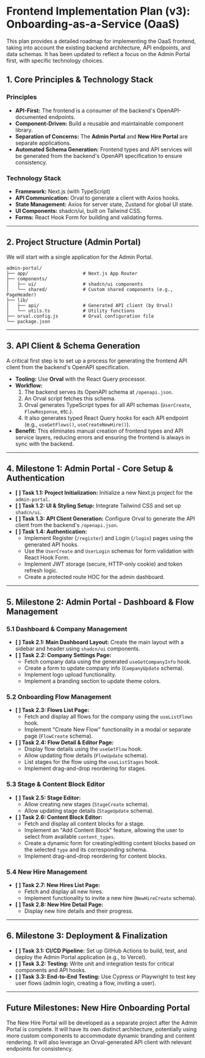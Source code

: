 # Frontend Implementation Plan (v3): Onboarding-as-a-Service (OaaS)

This plan provides a detailed roadmap for implementing the OaaS frontend, taking into account the existing backend architecture, API endpoints, and data schemas. It has been updated to reflect a focus on the Admin Portal first, with specific technology choices.

## 1. Core Principles & Technology Stack

### Principles
- **API-First:** The frontend is a consumer of the backend's OpenAPI-documented endpoints.
- **Component-Driven:** Build a reusable and maintainable component library.
- **Separation of Concerns:** The **Admin Portal** and **New Hire Portal** are separate applications.
- **Automated Schema Generation:** Frontend types and API services will be generated from the backend's OpenAPI specification to ensure consistency.

### Technology Stack
- **Framework:** Next.js (with TypeScript)
- **API Communication:** Orval to generate a client with Axios hooks.
- **State Management:** Axios for server state, Zustand for global UI state.
- **UI Components:** shadcn/ui, built on Tailwind CSS.
- **Forms:** React Hook Form for building and validating forms.

---

## 2. Project Structure (Admin Portal)

We will start with a single application for the Admin Portal.

```
admin-portal/
├── app/                    # Next.js App Router
├── components/
│   ├── ui/                 # shadcn/ui components
│   └── shared/             # Custom shared components (e.g., PageHeader)
├── lib/
│   ├── api/                # Generated API client (by Orval)
│   └── utils.ts            # Utility functions
├── orval.config.js         # Orval configuration file
└── package.json
```

---

## 3. API Client & Schema Generation

A critical first step is to set up a process for generating the frontend API client from the backend's OpenAPI specification.

- **Tooling:** Use **Orval** with the React Query processor.
- **Workflow:**
    1.  The backend serves its OpenAPI schema at `/openapi.json`.
    2.  An Orval script fetches this schema.
    3.  Orval generates TypeScript types for all API schemas (`UserCreate`, `FlowResponse`, etc.).
    4.  It also generates typed React Query hooks for each API endpoint (e.g., `useGetFlows()`, `useCreateNewHire()`).
- **Benefit:** This eliminates manual creation of frontend types and API service layers, reducing errors and ensuring the frontend is always in sync with the backend.

---

## 4. Milestone 1: Admin Portal - Core Setup & Authentication

- **[ ] Task 1.1: Project Initialization:** Initialize a new Next.js project for the `admin-portal`.
- **[ ] Task 1.2: UI & Styling Setup:** Integrate Tailwind CSS and set up `shadcn/ui`.
- **[ ] Task 1.3: API Client Generation:** Configure Orval to generate the API client from the backend's `/openapi.json`.
- **[ ] Task 1.4: Authentication:**
    - Implement Register (`/register`) and Login (`/login`) pages using the generated API hooks.
    - Use the `UserCreate` and `UserLogin` schemas for form validation with React Hook Form.
    - Implement JWT storage (secure, HTTP-only cookie) and token refresh logic.
    - Create a protected route HOC for the admin dashboard.

---

## 5. Milestone 2: Admin Portal - Dashboard & Flow Management

### 5.1 Dashboard & Company Management
- **[ ] Task 2.1: Main Dashboard Layout:** Create the main layout with a sidebar and header using `shadcn/ui` components.
- **[ ] Task 2.2: Company Settings Page:**
    - Fetch company data using the generated `useGetCompanyInfo` hook.
    - Create a form to update company info (`CompanyUpdate` schema).
    - Implement logo upload functionality.
    - Implement a branding section to update theme colors.

### 5.2 Onboarding Flow Management
- **[ ] Task 2.3: Flows List Page:**
    - Fetch and display all flows for the company using the `useListFlows` hook.
    - Implement "Create New Flow" functionality in a modal or separate page (`FlowCreate` schema).
- **[ ] Task 2.4: Flow Detail & Editor Page:**
    - Display flow details using the `useGetFlow` hook.
    - Allow updating flow details (`FlowUpdate` schema).
    - List stages for the flow using the `useListStages` hook.
    - Implement drag-and-drop reordering for stages.

### 5.3 Stage & Content Block Editor
- **[ ] Task 2.5: Stage Editor:**
    - Allow creating new stages (`StageCreate` schema).
    - Allow updating stage details (`StageUpdate` schema).
- **[ ] Task 2.6: Content Block Editor:**
    - Fetch and display all content blocks for a stage.
    - Implement an "Add Content Block" feature, allowing the user to select from available `content_types`.
    - Create a dynamic form for creating/editing content blocks based on the selected `type` and its corresponding schema.
    - Implement drag-and-drop reordering for content blocks.

### 5.4 New Hire Management
- **[ ] Task 2.7: New Hires List Page:**
    - Fetch and display all new hires.
    - Implement functionality to invite a new hire (`NewHireCreate` schema).
- **[ ] Task 2.8: New Hire Detail Page:**
    - Display new hire details and their progress.

---

## 6. Milestone 3: Deployment & Finalization

- **[ ] Task 3.1: CI/CD Pipeline:** Set up GitHub Actions to build, test, and deploy the Admin Portal application (e.g., to Vercel).
- **[ ] Task 3.2: Testing:** Write unit and integration tests for critical components and API hooks.
- **[ ] Task 3.3: End-to-End Testing:** Use Cypress or Playwright to test key user flows (admin login, creating a flow, inviting a user).

---

## Future Milestones: New Hire Onboarding Portal

The New Hire Portal will be developed as a separate project after the Admin Portal is complete. It will have its own distinct architecture, potentially using more custom components to accommodate dynamic branding and content rendering. It will also leverage an Orval-generated API client with relevant endpoints for consistency.